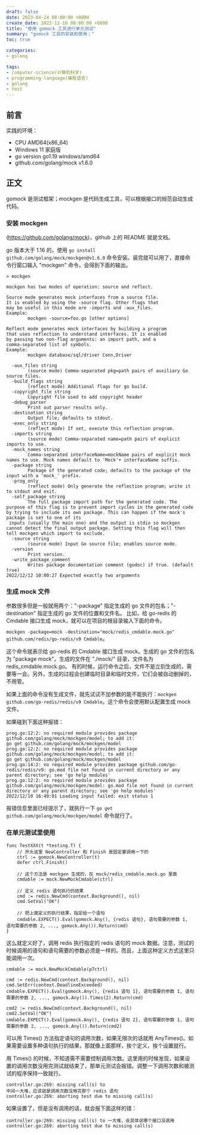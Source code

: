 ```yaml
---
draft: false
date: 2023-04-24 08:00:00 +0800
create_date: 2022-12-10 08:00:00 +0800
title: "使用 gomock 工具进行单元测试"
summary: "gomock 工具的安装和使用；"
toc: true

categories:
- golang

tags:
- computer-science(计算机科学)
- programming-language(编程语言)
- golang
- test
---
```

## 前言

实践的环境：

- CPU AMD64(x86_64)
- Windows 11 家庭版
- go version go1.19 windows/amd64
- github.com/golang/mock v1.6.0

## 正文

gomock 是测试框架；mockgen 是代码生成工具，可以根据接口的规范自动生成代码。

### 安装 mockgen

(https://github.com/golang/mock)，github 上的 README 就是文档。

go 版本大于 1.16 的，使用 `go install github.com/golang/mock/mockgen@v1.6.0` 命令安装。装完就可以用了，直接命令行窗口输入 "mockgen" 命令，会得到下面的输出。

```
> mockgen

mockgen has two modes of operation: source and reflect.

Source mode generates mock interfaces from a source file.
It is enabled by using the -source flag. Other flags that
may be useful in this mode are -imports and -aux_files.
Example:
        mockgen -source=foo.go [other options]

Reflect mode generates mock interfaces by building a program
that uses reflection to understand interfaces. It is enabled
by passing two non-flag arguments: an import path, and a
comma-separated list of symbols.
Example:
        mockgen database/sql/driver Conn,Driver

  -aux_files string
        (source mode) Comma-separated pkg=path pairs of auxiliary Go source files.
  -build_flags string
        (reflect mode) Additional flags for go build.
  -copyright_file string
        Copyright file used to add copyright header
  -debug_parser
        Print out parser results only.
  -destination string
        Output file; defaults to stdout.
  -exec_only string
        (reflect mode) If set, execute this reflection program.
  -imports string
        (source mode) Comma-separated name=path pairs of explicit imports to use.
  -mock_names string
        Comma-separated interfaceName=mockName pairs of explicit mock names to use. Mock names default to 'Mock'+ interfaceName suffix.
  -package string
        Package of the generated code; defaults to the package of the input with a 'mock_' prefix.
  -prog_only
        (reflect mode) Only generate the reflection program; write it to stdout and exit.
  -self_package string
        The full package import path for the generated code. The purpose of this flag is to prevent import cycles in the generated code by trying to include its own package. This can happen if the mock's package is set to one of its
 inputs (usually the main one) and the output is stdio so mockgen cannot detect the final output package. Setting this flag will then tell mockgen which import to exclude.
  -source string
        (source mode) Input Go source file; enables source mode.
  -version
        Print version.
  -write_package_comment
        Writes package documentation comment (godoc) if true. (default true)
2022/12/12 10:00:27 Expected exactly two arguments
```

### 生成 mock 文件

参数很多但是一般就用两个："-package" 指定生成的 go 文件的包名；"-destination" 指定生成的 go 文件的位置和文件名。
比如，给 go-redis 的 Cmdable 接口生成 mock，就可以在项目的根目录输入下面的命令。

`mockgen -package=mock -destination="mock/redis_cmdable.mock.go" github.com/redis/go-redis/v9 Cmdable`。

这个命令就表示给 go-redis 的 Cmdable 接口生成 mock。生成的 go 文件的包名为 "package mock"。生成的文件在 "./mock/" 目录，文件名为 redis_cmdable.mock.go。
有的时候，运行命令之后，文件不是立刻生成的，需要等一会。另外，生成的过程会创建临时目录和临时文件，它们会被自动删掉的，不用管。

如果上面的命令没有生成文件，就先试试不加参数的能不能执行：`mockgen github.com/go-redis/redis/v9 Cmdable`。这个命令会使用默认配置生成 mock 文件。

如果碰到下面这种报错：

```
prog.go:12:2: no required module provides package github.com/golang/mock/mockgen/model; to add it:
go get github.com/golang/mock/mockgen/model
prog.go:12:2: no required module provides package github.com/golang/mock/mockgen/model; to add it:
go get github.com/golang/mock/mockgen/model
prog.go:14:2: no required module provides package github.com/go-redis/redis/v9: go.mod file not found in current directory or any parent directory; see 'go help modules'
prog.go:12:2: no required module provides package github.com/golang/mock/mockgen/model: go.mod file not found in current directory or any parent directory; see 'go help modules'
2022/12/10 16:40:01 Loading input failed: exit status 1
```

报错信息里面已经提示了，就执行一下 `go get github.com/golang/mock/mockgen/model` 命令就行了。

### 在单元测试里使用

```
func TestXXX(t *testing.T) {
    // 开头这里 NewController 和 Finish 是固定要调用一下的
    ctrl := gomock.NewController(t)
    defer ctrl.Finish()
    
    // 这个方法是 mockgen 生成的，在 mock/redis_cmdable.mock.go 里面
    cmdable := mock.NewMockCmdable(ctrl)
    
    // 定义 redis 语句执行的结果
    cmd := redis.NewCmd(context.Background(), nil)
    cmd.SetVal("OK")
    
    // 把上面定义的执行结果，指定给一个语句
    cmdable.EXPECT().Eval(gomock.Any(), {redis 语句}, 语句需要的参数 1, 语句需要的参数 2, ..., gomock.Any()).Return(cmd)
}
```

这么就定义好了，调用 redis 执行指定的 redis 语句的 mock 数据。注意，测试的时候调用的语句和语句需要的参数必须是一样的。而且，上面这种定义方式这里只能调用一次。

```
cmdable := mock.NewMockCmdable(p7ctrl)

cmd := redis.NewCmd(context.Background(), nil)
cmd.SetErr(context.DeadlineExceeded)
cmdable.EXPECT().Eval(gomock.Any(), {redis 语句 1}, 语句需要的参数 1, 语句需要的参数 2, ..., gomock.Any()).Times(2).Return(cmd)

cmd2 := redis.NewCmd(context.Background(), nil)
cmd2.SetVal("OK")
cmdable.EXPECT().Eval(gomock.Any(), {redis 语句 2}, 语句需要的参数 1, 语句需要的参数 2, ..., gomock.Any()).Return(cmd2)
```

可以用 Times() 方法指定语句的调用次数，如果无限次的话就用 AnyTimes()。如果需要设置多种语句执行的结果，那就像上面那样，挨个定义，挨个设置就行。

用 Times() 的时候，不知道需不需要控制调用次数。这里用的时候发现，如果设置的调用次数没用完测试就结束了，那单元测试会报错。调整一下调用次数和被测试的程序保持一致就行。

```
controller.go:269: missing call(s) to 
中间一大堆，应该就是调用次数没用完那个 redis 语句
controller.go:269: aborting test due to missing call(s)
```

如果设置了，但是没有调用的话，就会报下面这样的错：

```
controller.go:269: missing call(s) to 一大堆，会具体说哪个接口没调用
controller.go:269: aborting test due to missing call(s)
```
